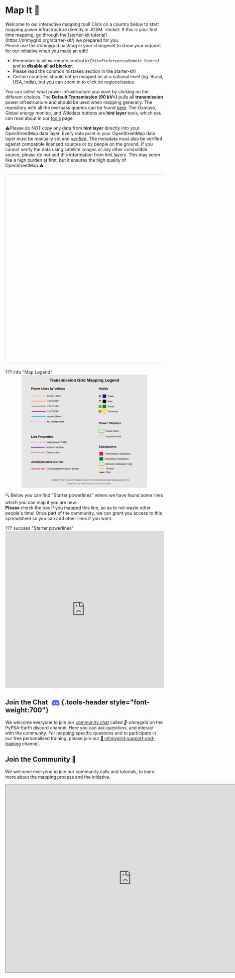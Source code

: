 <div class="page-headers">
<h1>Map It 📍</h1>
</div>
Welcome to our interactive mapping tool! Click on a country below to start mapping power infrastructure directly in JOSM. :rocket:
If this is your first time mapping, go through the [starter-kit tutorial](https://ohmygrid.org/starter-kit/) we prepared for you. <br>
Please use the <span class="big-font">#ohmygrid</span> hashtag in your changeset to show your support for our initiative when you make an edit!

* Remember to allow remote control in `Edit>Preferences>Remote Control` and to **disable all ad blocker**.
* Please read the common mistakes section in the starter-kit! 
* Certain countries should not be mapped on at a national level (eg. Brasil, USA, India), but you can zoom in to click on regions/states.

You can select what power infrastructure you want by clicking on the different choices. The **Default Transmission (90 kV+)** pulls all **transmission** power infrastructure and should be used when mapping generally. The repository with all the overpass queries can be found [here](https://github.com/open-energy-transition/osm-grid-definition). The Osmose, Global energy monitor, and Wikidata buttons are **hint layer** tools, which you can read about in our [tools](https://ohmygrid.org/tools/) page. 

⚠️Please do NOT copy any data from **hint layer** directly into your OpenStreetMap data layer. Every data point in your OpenStreetMap data layer must be manually set and [verified](https://wiki.openstreetmap.org/wiki/Verifiability). The metadata must also be verified against compatible licensed sources or by people on the ground. If you cannot verify the data using satellite images or any other compatible source, please do not add this information from hint layers. This may seem like a high burden at first, but it ensures the high quality of OpenStreetMap.⚠️

<!-- Beginning of Map section-->
<style>
#map {
    position: relative;
    z-index: 1;
    width: 100%;
    height: 600px;
    margin: 20px 0;
    border-radius: 8px;
    border: 1px solid #ddd;
}

@media (max-width: 768px) {
    #map {
        height: 400px;
    }
}
</style>

<!-- Osmose button-->
<div id="osmose-panel" style="display:none; margin-bottom:1em;">
  <label for="osmoseIssue">Issue type:</label>
  <select id="osmoseIssue">
    <option value="" disabled selected>Select an Osmose Issue…</option>
    <optgroup label="Power lines (item 7040)">
                <option value="7040:1">Lone power tower or pole (Class 1)</option>
                <option value="7040:2">Unfinished power transmission line (Class 2) (recommended for beginners ⭐)</option>
                <option value="7040:3">Connection between different voltages (Class 3)</option>
                <option value="7040:4">None power node on power way (Class 4)</option>
                <option value="7040:5">Missing power tower or pole (Class 5)</option>
                <option value="7040:6">Unfinished power distribution line (Class 6)</option>
                <option value="7040:7">Unmatched voltage of line on substation (Class 7)</option>
                <option value="7040:8">Power support line management suggestion (Class 8)</option>
                <option value="7040:95">missing power=line in the area (Class 95)</option>
              </optgroup>
              <optgroup label="Power substation, ref not integrated (item 7190)">
                <option value="7190:2">Power substation is not known by the operator or misses substation=* value (Class 2)</option>
                <option value="7190:22">Power line branch not known by the operator (Class 22)</option>
              </optgroup>
              <optgroup label="Power plant (item 8270)">
                <option value="8270:1">Power plant not integrated, geocoded at municipality level (Class 1)</option>
                <option value="8270:6">Wind turbine not integrated (Class 6)</option>
              </optgroup>
              <optgroup label="Power substation (item 8280)">
                <option value="8280:1">Power substation missing in OSM or without tag "ref:FR:RTE" (Class 1)</option>
                <option value="8280:11">Minor distribution power substation missing in OSM (Class 11)</option>
                <option value="8280:21">Power line branch is missing in OSM or without tag "ref:FR:RTE" (Class 21)</option>
                <option value="8280:94">power=substation from opendata (Class 94)</option>
              </optgroup>
              <optgroup label="Power substation, could be integrated (item 8281)">
                <option value="8281:3">Power substation, integration suggestion (Class 3)</option>
                <option value="8281:13">Power minor distribution substation, integration suggestion (Class 13)</option>
                <option value="8281:23">Power line branch, integration suggestion (Class 23)</option>
                <option value="8281:94">power=substation from opendata (Class 94)</option>
              </optgroup>
              <optgroup label="Power substation, need update (item 8282)">
                <option value="8282:4">Power substation update (Class 4)</option>
                <option value="8282:24">Power line branch update (Class 24)</option>
              </optgroup>
              <optgroup label="Power support (item 8290)">
                <option value="8290:1">Power support not integrated (Class 1)</option>
                <option value="8290:2">Power support, line management suggestion (Class 2)</option>
                <option value="8290:10">Power line not integrated (Class 10)</option>
                <option value="8290:1001">Power pole not integrated (Class 1001)</option>
                <option value="8290:1004">Power pole update (Class 1004)</option>
                <option value="8290:1011">Power pole not integrated (Class 1011)</option>
              </optgroup>
    </select>
    <div class="query-version">Warning: GeoJSON file. "Open" in JOSM, but do not "upload" this layer</div>
</div>

<!-- Wikidata button-->
<div id="wikidata-panel" style="display:none; margin-bottom:1em;">
  <label for="wikidataType">Data type:</label>
  <select id="wikidataType">
    <option value="substations" selected>Substations</option>
    <option value="powerplants">Power Plants</option>
  </select>
</div>



<div id="map"></div>

<link rel="stylesheet" href="https://unpkg.com/leaflet@1.7.1/dist/leaflet.css" />
<script src="https://unpkg.com/leaflet@1.7.1/dist/leaflet.js"></script>

<!-- SheetJS for in‑browser XLSX parsing -->
<script src="https://cdnjs.cloudflare.com/ajax/libs/xlsx/0.18.5/xlsx.full.min.js"></script>

<script>

// ———————————————
// Osmose name overrides (some names are different, check the API)
// ———————————————
const osmoseNameOverrides = {
  "Bosnia and Herzegovina": "bosnia_herzegovina",
  // add more special cases here if needed
};


// Map
// Define world bounds (southWest & northEast corners)
const southWest = L.latLng(-90, -200);
const northEast = L.latLng( 90,  200);
const worldBounds = L.latLngBounds(southWest, northEast);

// Create the map with maxBounds & disable world wrapping
const map = L.map('map', {
  worldCopyJump: false,      // disable dragging to duplicate worlds
  minZoom: 2,               
  maxZoom: 18,
  maxBounds: worldBounds,    // restrict the view
  maxBoundsViscosity: 0.3    // “sticky” at the edges
}).setView([20, 0], 2);

L.tileLayer('https://{s}.tile.openstreetmap.org/{z}/{x}/{y}.png', {
    maxZoom: 18,
    attribution: '© <a href="https://www.openstreetmap.org/copyright" target="_blank" rel="noopener noreferrer">OpenStreetMap</a> contributors'
}).addTo(map);

// Define large countries that should use regional boundaries when zoomed in
const largeCountries = ['BR', 'US', 'CA', 'IN', 'MX', 'AU', 'CN'];
const zoomThreshold = 5; // Zoom level at which to show regions instead of countries

// Layers for countries and regions
const countriesLayer = L.geoJSON(null, {
    style: { color: '#3388ff', weight: 1 }
}).addTo(map);

const regionsLayer = L.geoJSON(null, {
    style: { color: '#3388ff', weight: 1 }
});


// Make the popup message bigger and nicer for new mappers (like Ad-blocker...)
map.options.maxPopupWidth = 300;

// 2) Dynamic query‑mode discovery via GitHub Contents API
const GITHUB_API_QUERIES =
  'https://api.github.com/repos/open-energy-transition/osm-grid-definition/contents/queries';

/** Base URL for raw file fetches (OverpassQL and version.txt) */
const RAW_BASE =
  'https://raw.githubusercontent.com/open-energy-transition/osm-grid-definition/main/queries';

let currentMode = null;

// 2a) discover all folders under /queries
async function loadModes() {
  const res = await fetch(GITHUB_API_QUERIES);
  if (!res.ok) throw new Error('Cannot load query modes from GitHub API');
  const items = await res.json();
  // keep only directory entries
  const modes = items.filter(i => i.type === 'dir').map(i => i.name);
  if (modes.length === 0) throw new Error('No query folders found');
  return modes;
}

// 2.1a) fetch the version.txt for the given mode
async function fetchVersion(mode) {
  const url = `${RAW_BASE}/${mode}/version.txt`;
  const r   = await fetch(url);
  if (!r.ok) throw new Error('version not found');
  return (await r.text()).trim();
}

// 2b) render one button per folder name
async function initQueryUI() {
  // 1. Load real modes from GitHub
  let modes = await loadModes();
  modes = modes.filter(m => m !== 'Osmose_issues');
  modes.sort((a, b) => {
    if (a === 'Default') return -1;
    if (b === 'Default') return 1;
    return a.localeCompare(b);
  });

  // inject our special modes:
  modes.splice(2, 0, 'Osmose_issues', 'GEM_powerplants', 'Wikidata');

  currentMode = modes.includes('Default') ? 'Default' : modes[0];

  // 2. Create two sibling containers, then insert them above the map
  const mapEl = document.getElementById('map');

  // — Row 1 title —
  const overpassTitle = document.createElement('div');
  overpassTitle.className = 'tools-header';
  overpassTitle.textContent = 'Transmission Overpass Query';
  mapEl.parentNode.insertBefore(overpassTitle, mapEl);

  const overpassContainer = document.createElement('div');
  overpassContainer.id = 'overpass-buttons';
  mapEl.parentNode.insertBefore(overpassContainer, mapEl);
  
  // — Row 2 title —
  const toolTitle = document.createElement('div');
  toolTitle.className = 'tools-header';
  toolTitle.textContent = 'Tools and Hints';
  mapEl.parentNode.insertBefore(toolTitle, mapEl);

  const toolContainer = document.createElement('div');
  toolContainer.id = 'tool-buttons';
  mapEl.parentNode.insertBefore(toolContainer, mapEl);

  // 3. Render each mode into the appropriate row
  for (const mode of modes) {
    let group;
    if (mode === 'Osmose_issues') {
      group = renderOsmoseButtonGroup();
    } else if (mode === 'GEM_powerplants') {
      group = renderGEMButtonGroup();
    } else if (mode === 'Wikidata') {
      group = renderWikidataButtonGroup();
    } else {
      group = await renderModeButtonGroup(mode);
    }

    // Tools go in the second row, everything else in the first
    if (['Osmose_issues', 'GEM_powerplants', 'Wikidata'].includes(mode)) {
      toolContainer.appendChild(group);
    } else {
      overpassContainer.appendChild(group);
    }
  }

  const panelWrapper = document.createElement('div');
  panelWrapper.id = 'panel-wrapper';
  panelWrapper.style.margin = '1em 0';  // optional spacing

  // grab (and remove) the existing panels from their old position
  const osmose   = document.getElementById('osmose-panel');
  const wikidata = document.getElementById('wikidata-panel');

  // append them into our wrapper
  panelWrapper.appendChild(osmose);
  panelWrapper.appendChild(wikidata);

  // finally, drop that wrapper just before the map div
  mapEl.parentNode.insertBefore(panelWrapper, mapEl);
}

function renderOsmoseButtonGroup() {
  const btn = document.createElement('button');
  btn.textContent = 'Osmose Issues';
  btn.classList.add('query-btn');
  if (currentMode === 'Osmose_issues') btn.classList.add('active');
  btn.onclick = () => selectMode('Osmose_issues', btn);

  const ver = document.createElement('div');
  ver.classList.add('query-version');
  ver.textContent = '';  // no version

  // Osmose website link
  const info = document.createElement('div');
  info.classList.add('query-version');
  info.style.marginTop = '0.2rem';
  info.innerHTML =
   '<a href="https://osmose.openstreetmap.fr/" target="_blank">osmose.openstreetmap.fr/</a>';
   

  const group = document.createElement('div');
  group.classList.add('query-group');
  group.appendChild(btn);
  group.appendChild(ver);
  group.appendChild(info);
  return group;
}

function renderGEMButtonGroup() {
  const btn = document.createElement('button');
  btn.textContent = 'Global Energy Monitor Power Plants';
  btn.classList.add('query-btn');
  if (currentMode === 'GEM_powerplants') btn.classList.add('active');
  btn.onclick = () => selectMode('GEM_powerplants', btn);
  
  // GEM website link + CC BY 4.0
  const info = document.createElement('div');
  info.classList.add('query-version');
  info.style.marginTop = '0.2rem';
  info.innerHTML =
   '<a href="https://globalenergymonitor.org/" target="_blank">globalenergymonitor.org</a>' +
   ' | CC BY 4.0';

  const group = document.createElement('div');
  group.classList.add('query-group');
  group.appendChild(btn);
  group.appendChild(info);
  return group;
}

function renderWikidataButtonGroup() {
  const btn = document.createElement('button');
  btn.textContent = 'Wikidata';
  btn.classList.add('query-btn');
  if (currentMode === 'Wikidata') btn.classList.add('active');
  btn.onclick = () => selectMode('Wikidata', btn);

   // Wiki repo link

  const ver = document.createElement('div');
  ver.classList.add('query-version');
  ver.textContent = ''; // no version for now

  const info = document.createElement('div');
  info.classList.add('query-version');
  info.style.marginTop = '0.2rem';
  info.innerHTML =
   '<a href="https://github.com/open-energy-transition/osm-wikidata-toolset" target="_blank">Repository</a>';

  const group = document.createElement('div');
  group.classList.add('query-group');
  group.appendChild(btn);
  group.appendChild(info);
  return group;
}

async function renderModeButtonGroup(mode) {
  const btn = document.createElement('button');
  // I overrided the button name for Default, but the file in github is still Default
  if (mode === 'Default') {
  btn.textContent = 'Default Transmission (90 kV+)';
  } else {
  btn.textContent = mode.replace(/_/g, ' ');
  }
  btn.classList.add('query-btn');
  if (mode === currentMode) btn.classList.add('active');
  btn.onclick = () => selectMode(mode, btn);

  // —— make version badge into a link to the GitHub folder ——
  const verLink = document.createElement('a');
  verLink.classList.add('query-version');
  verLink.target = '_blank';
  // encode mode so "400kv+" becomes "400kv%2B"
  const repoFolderUrl =
   `https://github.com/open-energy-transition/osm-grid-definition/tree/main/queries/` +
   encodeURIComponent(mode);
  verLink.href = repoFolderUrl;  try {
    const v = await fetchVersion(mode);
    verLink.textContent = `v${v}`;
  } catch {
    verLink.textContent = 'v?';
  }

  const group = document.createElement('div');
  group.classList.add('query-group');
  group.appendChild(btn);
  group.appendChild(verLink);
  return group;
}

// helper to swap modes and show/hide the Osmose and wikidata UI panels
function selectMode(mode, btn) {
  currentMode = mode;
  document.querySelectorAll('.query-btn')
          .forEach(b => b.classList.toggle('active', b === btn));

  // Osmose
  document.getElementById('osmose-panel').style.display =
    mode === 'Osmose_issues' ? 'block' : 'none';

  // Wikidata
  document.getElementById('wikidata-panel').style.display =
    mode === 'Wikidata' ? 'block' : 'none';
}


// 2c) fetch the correct OverpassQL file on demand
async function fetchQuery(mode, adminLevel) {
  const rawUrl =
    `https://raw.githubusercontent.com/open-energy-transition/osm-grid-definition/` +
    `main/queries/${mode}/admin${adminLevel}.overpassql`;
  const r = await fetch(rawUrl);
  if (!r.ok) throw new Error(`Query file not found: ${mode}/admin${adminLevel}`);
  return r.text();
}

// 2d) unified click handler for country (level 2) & region (level 4)
async function handleAreaClick(iso, level, layer) {
  const name = level === 2 
    ? layer.feature.properties.NAME      // Countries use NAME
    : layer.feature.properties.NAME_1;   // Regions use NAME_1
  const sovName= layer.feature.properties.SOVEREIGNT; // for linking to Osmose
  umami.track('map-click');
  layer.setStyle({ color: '#ff7800' });
  layer.getPopup().setContent(`Loading ${name}…`).update();

  try {
    if (currentMode === 'Osmose_issues') {
      await fetchOsmoseAndDownload(sovName);
    }
    else if (currentMode === 'GEM_powerplants') {
      await fetchGEMAndDownload(sovName);
    }
    else if (currentMode === 'Wikidata') {
      await fetchWikidataAndDownload(sovName);
    }
    else {
       let tpl = await fetchQuery(currentMode, level);
       tpl = tpl.replace(/\$\{iso\}/g, iso);
       sendToJosm(tpl);
    }
  } catch (err) {
    layer.getPopup().setContent(`Error: ${err.message}`).update();
  }

setTimeout(() => {
  layer.setStyle({ color: '#3388ff' });

  const html = `
    <div class="popup-success">
      <p>🎉 <strong>Great!</strong> Now go back to JOSM and check if it is downloading. Depending on the country, this may take <em>30 seconds or more</em>. For "tools and hints", you should have a geojson download.</p>
      <p>⚠️ <strong>If nothing happens:</strong></p>
      <ol>
        <li>Check if your ad-blocker is off</li>
        <li>Make sure JOSM is open</li>
        <li>Make sure Remote Control is enabled in JOSM</li>
        <li>If it’s enabled but still not working, toggle it off and on again</li>
      </ol>
    </div>
  `;

  layer.getPopup()
       .setContent(html)
       .update();
}, 2000);
}

// initialize the UI immediately
initQueryUI().catch(console.error);

// Osmose API fetcher
async function fetchOsmoseAndDownload(sovName) {
  const sel = document.getElementById('osmoseIssue');
  if (!sel.value) {
    alert('Please select an issue type first.');
    return;
  }
  const [item, cls] = sel.value.split(':');
  /// normalize to lowercase, add underscore for +1 words  and add wildcard
  // apply override if present, else slugify normally
  const key = osmoseNameOverrides[sovName] || sovName;
  let base = key
             .toLowerCase()
             .replace(/\s+/g, '_');
  if (!base.endsWith('*')) base += '*';

  const apiUrl = 
    `https://osmose.openstreetmap.fr/api/0.3/issues.json?` +
    `country=${encodeURIComponent(base)}` +
    `&item=${item}&class=${cls}&limit=500`;

  const resp = await fetch(apiUrl);
  if (!resp.ok) throw new Error(`Osmose API ${resp.statusText}`);
  const data = await resp.json();

  const features = (data.issues||[]).map(i => ({
    type: 'Feature',
    properties: { id: i.id, item: i.item, clazz: i.class },
    geometry: { type: 'Point', coordinates: [i.lon, i.lat] }
  }));

  // If no features, notify and stop
  if (features.length === 0) {
    alert(`No issues found for "${sel.options[sel.selectedIndex].text}" in ${sovName.replace('*','')}. Try another osmose issue type!`);
    return;
  }

  const geojson = { type: 'FeatureCollection', features };

  const blob = new Blob([JSON.stringify(geojson, null,2)],
                        {type:'application/json'});
  const url  = URL.createObjectURL(blob);
  const a    = document.createElement('a');
  a.href     = url;
  a.download = `${sovName.replace('*','')}_osmose_${item}_${cls}.geojson`;
  document.body.appendChild(a);
  a.click();
  a.remove();
  URL.revokeObjectURL(url);
}

async function fetchGEMAndDownload(sovName) {
  const countryKey = sovName.trim().toLowerCase();

  // 1) fetch the XLSX from your own /data/ folder
  const resp   = await fetch('/data/GEM-Global-Integrated-Power-February-2025-update-II.xlsx');
  if (!resp.ok) throw new Error(`XLSX fetch failed: ${resp.statusText}`);
  const arrayBuffer = await resp.arrayBuffer();

  // 2) parse it with SheetJS
  const wb        = XLSX.read(arrayBuffer, { type: 'array' });
  const sheetName = wb.SheetNames[1];          // second tab → index 1
  const rows      = XLSX.utils.sheet_to_json(wb.Sheets[sheetName], { defval: '' });

  // 3) filter + map into GeoJSON Features
  const features  = rows
    .filter(r => (r['Country/area'] || '').trim().toLowerCase() === countryKey)
    .map(r => ({
      type: 'Feature',
      geometry: {
        type: 'Point',
        coordinates: [Number(r.Longitude), Number(r.Latitude)]
      },
      properties: Object.fromEntries(
        Object.entries(r).filter(([k]) => !['Latitude','Longitude'].includes(k))
      )
    }));

  if (features.length === 0) {
    return alert(`No GEM powerplants found for ${sovName}.`);
  }

  // 4) download as GeoJSON
  const geojson = { type: 'FeatureCollection', features };
  const blob    = new Blob([JSON.stringify(geojson, null, 2)], { type: 'application/json' });
  const url     = URL.createObjectURL(blob);
  const a       = document.createElement('a');
  a.href        = url;
  a.download    = `${sovName.replace(/\s+/g, '_')}_gem_powerplants.geojson`;
  a.click();
  URL.revokeObjectURL(url);
}

async function fetchWikidataAndDownload(sovName) {
  // grab exactly "substations" or "powerplants"
  const type = document.getElementById('wikidataType').value;

  // now matches your two repo folders:
  //   wikidata_substations_geojson_by_country
  //   wikidata_powerplants_geojson_by_country
  const folder = `wikidata_${type}_geojson_by_country`;

  const fileName = sovName.replace(/\s+/g,'_') + '.geojson';
  const url = `https://raw.githubusercontent.com/open-energy-transition/osm-wikidata-toolset/main/`
            + `${folder}/${fileName}`;

  const resp = await fetch(url);
  if (!resp.ok) {
    return alert(`No Wikidata ${type.replace(/_/g,' ')} file for ${sovName}.`);
  }
  const geojson = await resp.json();

  // Trigger download
  const blob = new Blob([JSON.stringify(geojson, null,2)], {type:'application/json'});
  const a    = document.createElement('a');
  a.href     = URL.createObjectURL(blob);
  a.download = `${sovName.replace(/\s+/g,'_')}_wikidata_${type}.geojson`;
  a.click();
  URL.revokeObjectURL(a.href);
}

// JOSM integration function
function sendToJosm(query) {
  // Encode only the query part
  const encodedQuery = encodeURIComponent(query);
  
  // Construct the Overpass URL by inserting the encoded query.
  const overpassUrl = "https://overpass-api.de/api/interpreter?data=" + encodedQuery;
  
  // Build the final JOSM URL by concatenating the strings manually.
  const josmUrl = "http://localhost:8111/import?new_layer=true&url=" + overpassUrl;

  // Keep a log to see the actual URL
  console.log("URL ", josmUrl);
  
  const iframe = document.createElement('iframe');
  iframe.style.display = 'none';
  iframe.src = josmUrl;
  document.body.appendChild(iframe);
  setTimeout(() => document.body.removeChild(iframe), 1000);
}

// Handle zoom events to show/hide the appropriate layers
map.on('zoomend', function() {
    const currentZoom = map.getZoom();
    
    if (currentZoom >= zoomThreshold) {
        // When zoomed in enough, hide countries and show regions
        if (!map.hasLayer(regionsLayer)) {
            map.addLayer(regionsLayer);
        }
    } else {
        // When zoomed out, hide regions
        if (map.hasLayer(regionsLayer)) {
            map.removeLayer(regionsLayer);
        }
    }
});

// Load country GeoJSON and add interactivity
fetch('../data/countries.geojson')
  .then(response => response.json())
  .then(countries => {
    countriesLayer.addData(countries);

    countriesLayer.eachLayer(layer => {
      const iso  = layer.feature.properties.ISO_A2;
      const name = layer.feature.properties.NAME;

      layer.bindPopup(`<b>${name}</b><br>Click to load in JOSM`);
      layer.on('click', () => {
        // large countries should be clicked at region level when zoomed in
        if (largeCountries.includes(iso) && map.getZoom() >= zoomThreshold) {
          layer
            .getPopup()
            .setContent(`<b>${name}</b><br>Please click on a specific region`)
            .update();
          return;
        }
        handleAreaClick(iso, 2, layer);
      });
    });
  })
  .catch(error => console.error('Countries GeoJSON error:', error));

// Load region GeoJSON and add interactivity
fetch('../data/regionsv2.geojson')
  .then(response => response.json())
  .then(regions => {
    regionsLayer.addData(regions);

    regionsLayer.eachLayer(layer => {
      const iso3166_2 = layer.feature.properties.ISO_1;
      const name      = layer.feature.properties.NAME;

      layer.bindPopup(`<b>${name}</b><br>Click to load in JOSM`);
      layer.on('click', () => {
        handleAreaClick(iso3166_2, 4, layer);
      });
    });
  })
  .catch(error => console.error('Regions GeoJSON error:', error));
</script>

??? info "Map Legend"
    <img 
      src="https://raw.githubusercontent.com/open-energy-transition/color-my-grid/refs/heads/main/legend/power-grid-legend.png" 
      class="img-border image-caption" 
      alt="Power Grid Legend"
      style="display: block; margin-left: auto; margin-right: auto;"
      width="400">

:mag: Below you can find "Starter powerlines" where we have found some lines which you can map if you are new. <br>
**Please** check the box if you mapped this line, so as to not waste other people's time! Once part of the community, we can grant you access to this spreadsheet so you can add other lines if you want.

??? success "Starter powerlines"
    <iframe
     src="https://docs.google.com/spreadsheets/d/13YZftK9xZ09t2oSvhwjE0Zb7P25nl9OaUAxIBVNH0js/edit?usp=sharing&rm=minimal"
     class="iframestyle"
     style="width:100%; height: 500px; border:1px solid #ddd; ">
    </iframe>
<!-- I couldn't make the page not go "up" when using this iframe, so for now there is this chatgpt js script that prevents this. It was very annoying, but if you have a better solution that would be great-->

<script>
  let lastScrollY = window.scrollY;
  // Select your iframe by its class or ID. Make sure 'iframestyle' is unique enough
  // If you have multiple iframes with 'iframestyle', you might need a more specific selector
  // e.g., document.querySelector('.iframestyle[src*="google.com/spreadsheets"]')
  const iframe = document.querySelector('.iframestyle'); 

  if (iframe) { // Check if the iframe element exists
    // Add a listener to the window for scroll events
    window.addEventListener('scroll', () => {
      // Check if the scroll difference is significant, suggesting an iframe-triggered jump
      const scrollDiff = Math.abs(window.scrollY - lastScrollY);

      // You might need to adjust this threshold (e.g., 100, 150, 250, etc.)
      // A large scroll difference is likely an automatic scroll, not a user scroll
      if (scrollDiff > 100 && document.activeElement === iframe) {
        // If the iframe is currently focused and a large scroll occurred,
        // revert the scroll position to where it was before the jump
        window.scrollTo(0, lastScrollY);
      } else {
        // Otherwise, update the last scroll position
        lastScrollY = window.scrollY;
      }
    });

    // Ensure lastScrollY is correctly set when the iframe loads
    iframe.addEventListener('load', () => {
      lastScrollY = window.scrollY; // Reset lastScrollY after iframe loads
    });

    // Also update lastScrollY on mouseleave from iframe (user scrolled away from iframe)
    iframe.addEventListener('mouseleave', () => {
      lastScrollY = window.scrollY;
    });

    // And on mousedown (when user clicks inside the iframe)
    iframe.addEventListener('mousedown', () => {
        lastScrollY = window.scrollY;
    });

  } else {
    console.warn("Google Sheets iframe not found for scroll-prevention script.");
  }
</script>


<!-- End of Map section-->

## Join the Chat <img src="/icons/discord.svg" alt="Discord" class="social-icon" style="width:1.2em; vertical-align:middle; margin-left:0.5ch;"> {.tools-header style="font-weight:700"}
We welcome everyone to join our [community chat](https://discord.gg/a5znpdFWfD) called _📍-ohmygrid_ on the PyPSA-Earth discord channel. Here you can ask questions, and interact with the community. For mapping specific questions and to participate in our free personalized training, please join our [📍-ohmygrid-support-and-training](https://discord.gg/fBw7ARTUeR) channel. 

## <div class="tools-header">Join the Community  :calendar: </div>
We welcome everyone to join our community calls and tutorials, to learn more about the mapping process and the initiative.
<iframe src="https://calendar.google.com/calendar/embed?height=600&wkst=1&ctz=Europe%2FBerlin&showPrint=0&title=Community%20live%20sessions&src=Y182ODE3NjE1MGIzMjY4MGRkZmUzMGM1ZTE1MDU0YTc5MTVhMzY2NmY1OGY5NjkxOGVjOTZhNDJjZWQwODQ2ZGVmQGdyb3VwLmNhbGVuZGFyLmdvb2dsZS5jb20&color=%23AD1457" style="border:solid 1px #777" width="800" height="600" frameborder="0" scrolling="no"></iframe>